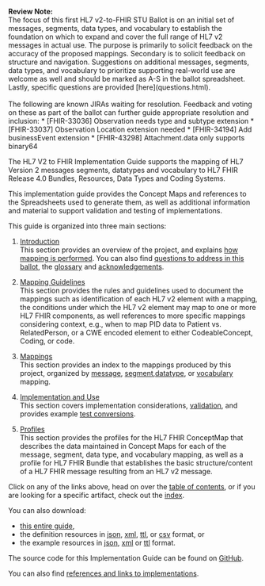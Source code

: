 <p id="publish-box">
<b>Review Note:</b>
<br>The focus of this first HL7 v2-to-FHIR STU Ballot is on an initial set of messages, segments, data types, and vocabulary to establish the foundation on which to expand and cover the full range of HL7 v2 messages in actual use.  The purpose is primarily to solicit feedback on the accuracy of the proposed mappings.  Secondary is to solicit feedback on structure and navigation.  Suggestions on additional messages, segments, data types, and vocabulary to prioritize supporting real-world use are welcome as well and should be marked as A-S in the ballot spreadsheet.  Lastly, specific questions are provided [here](questions.html).
<br>
<br>
The following are known JIRAs waiting for resolution.  Feedback and voting on these as part of the ballot can further guide appropriate resolution and inclusion:
* [FHIR-33036] Observation needs type and subtype extension
* [FHIR-33037] Observation Location extension needed
* [FHIR-34194] Add businessEvent extension
* [FHIR-43298] Attachment.data only supports binary64
<br>
</p>
The HL7 V2 to FHIR Implementation Guide supports the mapping of HL7 Version 2 messages
segments, datatypes and vocabulary to HL7 FHIR Release 4.0 Bundles, Resources, Data
Types and Coding Systems.

This implementation guide provides the Concept Maps and references to the Spreadsheets
used to generate them, as well as additional information and material to support validation
and testing of implementations.

This guide is organized into three main sections:

   1. [Introduction](introduction.html)<br/>This section provides an overview of the project, and explains [how mapping is performed](mapping_guidelines.html).
      You can also find [questions to address in this ballot](questions.html), the [glossary](glossary.html)
      and [acknowledgements](acknowledgements.html).

   2. [Mapping Guidelines](mapping_guidelines.html)<br/>This section provides the rules and guidelines used to document
   the mappings such as identification of each HL7 v2 element with a mapping, the conditions
   under which the HL7 v2 element may map to one or more HL7 FHIR components, as well references
   to more specific mappings considering context, e.g., when to map PID data to Patient vs.
   RelatedPerson, or a CWE encoded element to either CodeableConcept, Coding, or code.

   3. [Mappings](mappings.html)<br/>This section provides an index to the mappings produced by this project, organized
      by [message](message_maps.html), [segment](segment_maps.html),[datatype](datatype_maps.html),
      or [vocabulary](coding_system_maps.html) mapping.

   4. [Implementation and Use](implementation_considerations.html)<br/>This section covers implementation considerations,
      [validation](validation.html), and provides example [test conversions](test_conversions.html).

   5. [Profiles](profiles.html)<br/>This section provides the profiles for the HL7 FHIR ConceptMap
   that describes the data maintained in Concept Maps for each of the message, segment, data type,
   and vocabulary mapping, as well as a profile for HL7 FHIR Bundle that establishes the basic
   structure/content of a HL7 FHIR message resulting from an HL7 v2 message.

Click on any of the links above, head on over the [table of contents](toc.html), or
if you are looking for a specific artifact, check out the [index](artifacts.html).

You can also download:

* [this entire guide](full-ig.zip),
* the definition resources in [json](definitions.json.zip), [xml](definitions.xml.zip), [ttl](definitions.ttl.zip), or [csv](csvs.zip) format, or
* the example resources in [json](examples.json.zip), [xml](examples.xml.zip) or [ttl](examples.ttl.zip) format.

The source code for this Implementation Guide can be found on [GitHub](https://github.com/HL7/v2-to-fhir/).

You can also find [references and links to implementations](links.html).
